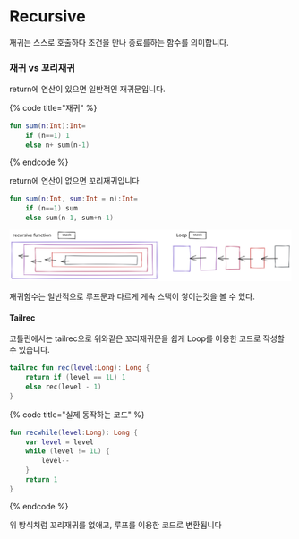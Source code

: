 # Recursive

재귀는 스스로 호출하다 조건을 만나 종료를하는 함수를 의미합니다.

### 재귀 vs 꼬리재귀

return에 연산이 있으면 일반적인 재귀문입니다.

{% code title="재귀" %}
```kotlin
fun sum(n:Int):Int=
    if (n==1) 1
    else n+ sum(n-1)
```
{% endcode %}

return에 연산이 없으면 꼬리재귀입니다

```kotlin
fun sum(n:Int, sum:Int = n):Int=
    if (n==1) sum
    else sum(n-1, sum+n-1)
```

<img src="../../.gitbook/assets/file.excalidraw (1) (1) (1).svg" alt="" class="gitbook-drawing">

재귀함수는 일반적으로 루프문과 다르게 계속 스택이 쌓이는것을 볼 수 있다.

#### Tailrec

코틀린에서는 tailrec으로 위와같은 꼬리재귀문을 쉽게 Loop를 이용한 코드로 작성할 수 있습니다.

```kotlin
tailrec fun rec(level:Long): Long {
    return if (level == 1L) 1
    else rec(level - 1)
}
```

{% code title="실제 동작하는 코드" %}
```kotlin
fun recwhile(level:Long): Long {
    var level = level
    while (level != 1L) {
        level--
    }
    return 1
}
```
{% endcode %}

위 방식처럼 꼬리재귀를 없애고, 루프를 이용한 코드로 변환됩니다

